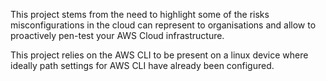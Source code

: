 This project stems from the need to highlight some of the risks misconfigurations in the cloud can represent to organisations and allow to proactively pen-test your AWS Cloud infrastructure.

This project relies on the AWS CLI to be present on a linux device where ideally path settings for AWS CLI have already been configured.